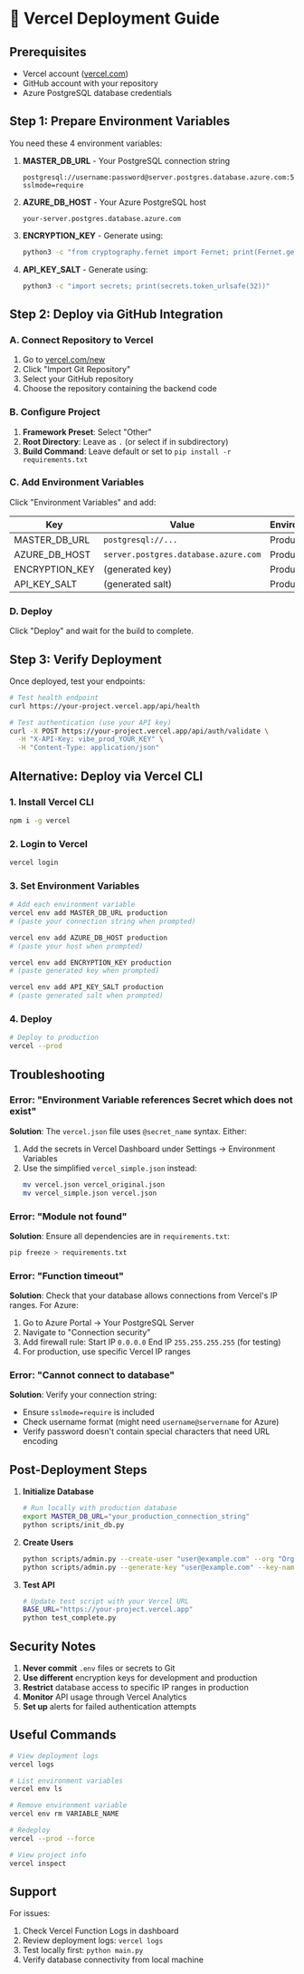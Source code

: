 # 🚀 Vercel Deployment Guide

## Prerequisites
- Vercel account ([vercel.com](https://vercel.com))
- GitHub account with your repository
- Azure PostgreSQL database credentials

## Step 1: Prepare Environment Variables

You need these 4 environment variables:

1. **MASTER_DB_URL** - Your PostgreSQL connection string
   ```
   postgresql://username:password@server.postgres.database.azure.com:5432/database?sslmode=require
   ```

2. **AZURE_DB_HOST** - Your Azure PostgreSQL host
   ```
   your-server.postgres.database.azure.com
   ```

3. **ENCRYPTION_KEY** - Generate using:
   ```bash
   python3 -c "from cryptography.fernet import Fernet; print(Fernet.generate_key().decode())"
   ```

4. **API_KEY_SALT** - Generate using:
   ```bash
   python3 -c "import secrets; print(secrets.token_urlsafe(32))"
   ```

## Step 2: Deploy via GitHub Integration

### A. Connect Repository to Vercel

1. Go to [vercel.com/new](https://vercel.com/new)
2. Click "Import Git Repository"
3. Select your GitHub repository
4. Choose the repository containing the backend code

### B. Configure Project

1. **Framework Preset**: Select "Other"
2. **Root Directory**: Leave as `.` (or select if in subdirectory)
3. **Build Command**: Leave default or set to `pip install -r requirements.txt`

### C. Add Environment Variables

Click "Environment Variables" and add:

| Key | Value | Environment |
|-----|-------|-------------|
| MASTER_DB_URL | `postgresql://...` | Production |
| AZURE_DB_HOST | `server.postgres.database.azure.com` | Production |
| ENCRYPTION_KEY | (generated key) | Production |
| API_KEY_SALT | (generated salt) | Production |

### D. Deploy

Click "Deploy" and wait for the build to complete.

## Step 3: Verify Deployment

Once deployed, test your endpoints:

```bash
# Test health endpoint
curl https://your-project.vercel.app/api/health

# Test authentication (use your API key)
curl -X POST https://your-project.vercel.app/api/auth/validate \
  -H "X-API-Key: vibe_prod_YOUR_KEY" \
  -H "Content-Type: application/json"
```

## Alternative: Deploy via Vercel CLI

### 1. Install Vercel CLI
```bash
npm i -g vercel
```

### 2. Login to Vercel
```bash
vercel login
```

### 3. Set Environment Variables
```bash
# Add each environment variable
vercel env add MASTER_DB_URL production
# (paste your connection string when prompted)

vercel env add AZURE_DB_HOST production
# (paste your host when prompted)

vercel env add ENCRYPTION_KEY production
# (paste generated key when prompted)

vercel env add API_KEY_SALT production
# (paste generated salt when prompted)
```

### 4. Deploy
```bash
# Deploy to production
vercel --prod
```

## Troubleshooting

### Error: "Environment Variable references Secret which does not exist"

**Solution**: The `vercel.json` file uses `@secret_name` syntax. Either:
1. Add the secrets in Vercel Dashboard under Settings → Environment Variables
2. Use the simplified `vercel_simple.json` instead:
   ```bash
   mv vercel.json vercel_original.json
   mv vercel_simple.json vercel.json
   ```

### Error: "Module not found"

**Solution**: Ensure all dependencies are in `requirements.txt`:
```bash
pip freeze > requirements.txt
```

### Error: "Function timeout"

**Solution**: Check that your database allows connections from Vercel's IP ranges. For Azure:
1. Go to Azure Portal → Your PostgreSQL Server
2. Navigate to "Connection security"
3. Add firewall rule: Start IP `0.0.0.0` End IP `255.255.255.255` (for testing)
4. For production, use specific Vercel IP ranges

### Error: "Cannot connect to database"

**Solution**: Verify your connection string:
- Ensure `sslmode=require` is included
- Check username format (might need `username@servername` for Azure)
- Verify password doesn't contain special characters that need URL encoding

## Post-Deployment Steps

1. **Initialize Database**
   ```bash
   # Run locally with production database
   export MASTER_DB_URL="your_production_connection_string"
   python scripts/init_db.py
   ```

2. **Create Users**
   ```bash
   python scripts/admin.py --create-user "user@example.com" --org "Organization"
   python scripts/admin.py --generate-key "user@example.com" --key-name "Production" --env prod
   ```

3. **Test API**
   ```bash
   # Update test script with your Vercel URL
   BASE_URL="https://your-project.vercel.app"
   python test_complete.py
   ```

## Security Notes

1. **Never commit** `.env` files or secrets to Git
2. **Use different** encryption keys for development and production
3. **Restrict** database access to specific IP ranges in production
4. **Monitor** API usage through Vercel Analytics
5. **Set up** alerts for failed authentication attempts

## Useful Commands

```bash
# View deployment logs
vercel logs

# List environment variables
vercel env ls

# Remove environment variable
vercel env rm VARIABLE_NAME

# Redeploy
vercel --prod --force

# View project info
vercel inspect
```

## Support

For issues:
1. Check Vercel Function Logs in dashboard
2. Review deployment logs: `vercel logs`
3. Test locally first: `python main.py`
4. Verify database connectivity from local machine